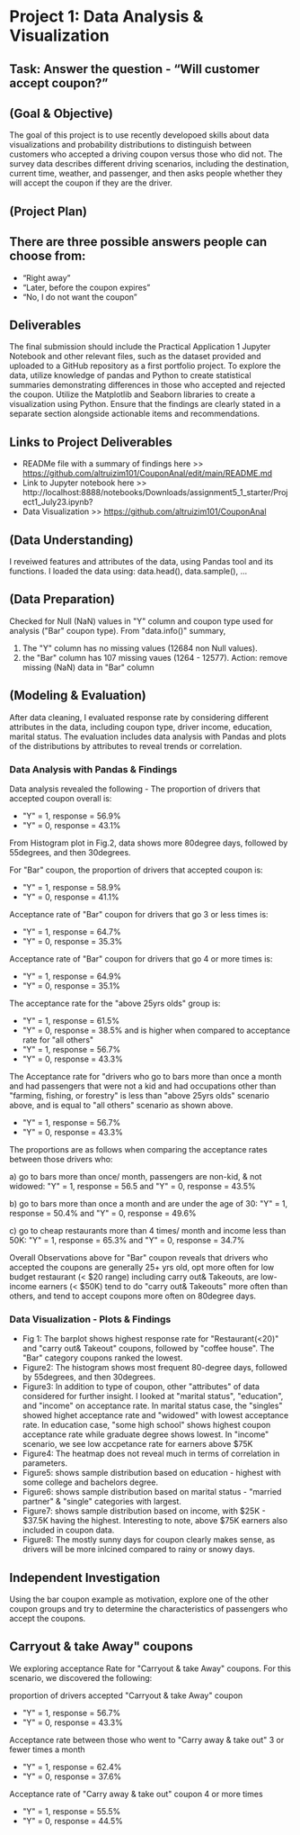 # Project 1: Data Analysis & Visualization
## Task: Answer the question - “Will customer accept coupon?” 

## (Goal & Objective)
The goal of this project is to use recently developoed skills about data visualizations and probability distributions to distinguish between customers who accepted a driving coupon versus those who did not.
The survey data describes different driving scenarios, including the destination, current time, weather, and passenger, and then asks people whether they will accept the coupon if they are the driver. 

## (Project Plan)
## There are three possible answers people can choose from:
- “Right away”
- “Later, before the coupon expires”
- “No, I do not want the coupon”

## Deliverables
The final submission should include the Practical Application 1 Jupyter Notebook and other relevant files, such as the dataset provided and uploaded to a GitHub repository as a first portfolio project. To explore the data, utilize knowledge of pandas and Python to create statistical summaries demonstrating differences in those who accepted and rejected the coupon. Utilize the Matplotlib and Seaborn libraries to create a visualization using Python. Ensure that the findings are clearly stated in a separate section alongside actionable items and recommendations.

## Links to Project Deliverables
- READMe file with a summary of findings here >> https://github.com/altruizim101/CouponAnal/edit/main/README.md
- Link to Jupyter notebook here >> http://localhost:8888/notebooks/Downloads/assignment5_1_starter/Project1_July23.ipynb?
- Data Visualization >> https://github.com/altruizim101/CouponAnal

## (Data Understanding)
I reveiwed features and attributes of the data, using Pandas tool and its functions. I loaded the data using:
data.head(), data.sample(), ...


## (Data Preparation)
Checked for Null (NaN) values in "Y" column and coupon type used for analysis ("Bar" coupon type). From "data.info()" summary,
1) The "Y" column has no missing values (12684 non Null values).
2) the "Bar" column has 107 missing vaues (1264 - 12577).
Action: remove missing (NaN) data in "Bar" column


## (Modeling & Evaluation)
  After data cleaning, I evaluated response rate by considering different attributes in the data, including coupon type, driver income, education, marital status. The evaluation includes
  data analysis with Pandas and plots of the distributions by attributes to reveal trends or correlation.

### Data Analysis with Pandas & Findings
  Data analysis revealed the following - 
  The proportion of drivers that accepted coupon overall is:
  - "Y" = 1, response = 56.9%
  - "Y" = 0, response = 43.1%

  From Histogram plot in Fig.2, data shows more 80degree days, followed by 55degrees, and then 30degrees.
  
  For "Bar" coupon, the proportion of drivers that accepted coupon is:
  - "Y" = 1, response = 58.9%
  - "Y" = 0, response = 41.1%

  Acceptance rate of "Bar" coupon for drivers that go 3 or less times is:
  - "Y" = 1, response = 64.7%
  - "Y" = 0, response = 35.3%

  Acceptance rate of "Bar" coupon for drivers that go 4 or more times is:
  - "Y" = 1, response = 64.9%
  - "Y" = 0, response = 35.1%

  The acceptance rate for the "above 25yrs olds" group is:
  - "Y" = 1, response = 61.5%
  - "Y" = 0, response = 38.5%
    and is higher when compared to acceptance rate for "all others"
  - "Y" = 1, response = 56.7%
  - "Y" = 0, response = 43.3%

  The Acceptance rate for "drivers who go to bars more than once a month and had passengers that were not a kid and had occupations other than "farming, fishing, or forestry"
  is less than "above 25yrs olds" scenario above, and is equal to "all others" scenario as shown above.
  - "Y" = 1, response = 56.7%
  - "Y" = 0, response = 43.3% 

The proportions are as follows when comparing the acceptance rates between those drivers who:

a) go to bars more than once/ month, passengers are non-kid, & not widowed:
"Y" = 1, response = 56.5 and "Y" = 0, response = 43.5%
  
b) go to bars more than once a month and are under the age of 30:
"Y" = 1, response = 50.4% and "Y" = 0, response = 49.6%

c) go to cheap restaurants more than 4 times/ month and income less than 50K:
"Y" = 1, response = 65.3% and "Y" = 0, response = 34.7%

Overall Observations above for "Bar" coupon reveals that drivers who accepted the coupons are generally 25+ yrs old, opt more often for low budget restaurant (< $20 range) including carry out& Takeouts, are low-income earners (< $50K) tend to do "carry out& Takeouts" more often than others, and tend to accept coupons more often on 80degree days.

### Data Visualization - Plots & Findings
- Fig 1: The barplot shows highest response rate for "Restaurant(<20)" and "carry out& Takeout" coupons, followed by "coffee house". The "Bar" category coupons ranked the lowest.
- Figure2: The histogram shows most frequent 80-degree days, followed by 55degrees, and then 30degrees.
- Figure3: In addition to type of coupon, other "attributes" of data considered for further insight. I looked at "marital status", "education", and "income" on acceptance rate.
  In marital status case, the "singles" showed highet acceptance rate and "widowed" with lowest acceptance rate.
  In education case, "some high school" shows highest coupon acceptance rate while graduate degree shows lowest.
  In "income" scenario, we see low accpetance rate for earners above $75K
- Figure4: The heatmap does not reveal much in terms of correlation in parameters.
- Figure5: shows sample distribution based on education - highest with some college and bachelors degree.
- Figure6: shows sample distribution based on marital status - "married partner" & "single" categories with largest.
- Figure7: shows sample distribution based on income, with $25K - $37.5K having the highest. Interesting to note, above $75K earners also included in coupon data.
- Figure8: The mostly sunny days for coupon clearly makes sense, as drivers will be more inlcined compared to rainy or snowy days.


## Independent Investigation
Using the bar coupon example as motivation, explore one of the other coupon groups and try to determine the characteristics of passengers who accept the coupons.

## Carryout & take Away" coupons
We exploring acceptance Rate for "Carryout & take Away" coupons. For this scenario, we discovered the following:

proportion of drivers accepted "Carryout & take Away" coupon
- "Y" = 1, response = 56.7%
- "Y" = 0, response = 43.3%

Acceptance rate between those who went to "Carry away & take out" 3 or fewer times a month
- "Y" = 1, response = 62.4%
- "Y" = 0, response = 37.6%

Acceptance rate of "Carry away & take out" coupon 4 or more times
- "Y" = 1, response = 55.5%
- "Y" = 0, response = 44.5%






